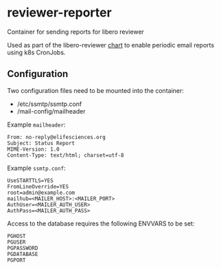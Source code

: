 # reviewer-reporter
Container for sending reports for libero reviewer

Used as part of the libero-reviewer [chart](https://github.com/libero/reviewer/tree/master/charts/libero-reviewer) to enable periodic email reports using k8s CronJobs.

## Configuration

Two configuration files need to be mounted into the container:

- /etc/ssmtp/ssmtp.conf
- /mail-config/mailheader

Example `mailheader`:
```
From: no-reply@elifesciences.org
Subject: Status Report
MIME-Version: 1.0
Content-Type: text/html; charset=utf-8
```

Example `ssmtp.conf`:
```
UseSTARTTLS=YES
FromLineOverride=YES
root=admin@example.com
mailhub=<MAILER_HOST>:<MAILER_PORT>
AuthUser=<MAILER_AUTH_USER>
AuthPass=<MAILER_AUTH_PASS>
```

Access to the database requires the following ENVVARS to be set:

```
PGHOST
PGUSER
PGPASSWORD
PGDATABASE
PGPORT
```
